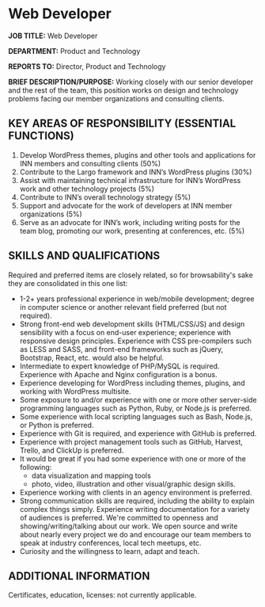 # Web Developer

**JOB TITLE:** Web Developer

**DEPARTMENT:** Product and Technology

**REPORTS TO:** Director, Product and Technology

**BRIEF DESCRIPTION/PURPOSE:** Working closely with our senior developer and the rest of the team, this position works on design and technology problems facing our member organizations and consulting clients.

## KEY AREAS OF RESPONSIBILITY (ESSENTIAL FUNCTIONS)

1. Develop WordPress themes, plugins and other tools and applications for INN members and consulting clients (50%)
2. Contribute to the Largo framework and INN’s WordPress plugins (30%)
3. Assist with maintaining technical infrastructure for INN’s WordPress work and other technology projects (5%)
4. Contribute to INN’s overall technology strategy (5%)
5. Support and advocate for the work of developers at INN member organizations (5%)
6. Serve as an advocate for INN’s work, including writing posts for the team blog, promoting our work, presenting at conferences, etc. (5%)

## SKILLS AND QUALIFICATIONS 

Required and preferred items are closely related, so for browsability's sake they are consolidated in this one list:

-  1-2+ years professional experience in web/mobile development; degree in computer science or another relevant field preferred (but not required).
-  Strong front-end web development skills (HTML/CSS/JS) and design sensibility with a focus on end-user experience; experience with responsive design principles. Experience with CSS pre-compilers such as LESS and SASS, and front-end frameworks such as jQuery, Bootstrap, React, etc. would also be helpful.
-  Intermediate to expert knowledge of PHP/MySQL is required. Experience with Apache and Nginx configuration is a bonus.
-  Experience developing for WordPress including themes, plugins, and working with WordPress multisite.
-  Some exposure to and/or experience with one or more other server-side programming languages such as Python, Ruby, or Node.js is preferred.
-  Some experience with local scripting languages such as Bash, Node.js, or Python is preferred.
-  Experience with Git is required, and experience with GitHub is preferred.
-  Experience with project management tools such as GitHub, Harvest, Trello, and ClickUp is preferred.
-  It would be great if you had some experience with one or more of the following:
	-  data visualization and mapping tools
	-  photo, video, illustration and other visual/graphic design skills.
-  Experience working with clients in an agency environment is preferred.
-  Strong communication skills are required, including the ability to explain complex things simply. Experience writing documentation for a variety of audiences is preferred. We're committed to openness and showing/writing/talking about our work. We open source and write about nearly every project we do and encourage our team members to speak at industry conferences, local tech meetups, etc.
-  Curiosity and the willingness to learn, adapt and teach.

## ADDITIONAL INFORMATION

Certificates, education, licenses: not currently applicable.

